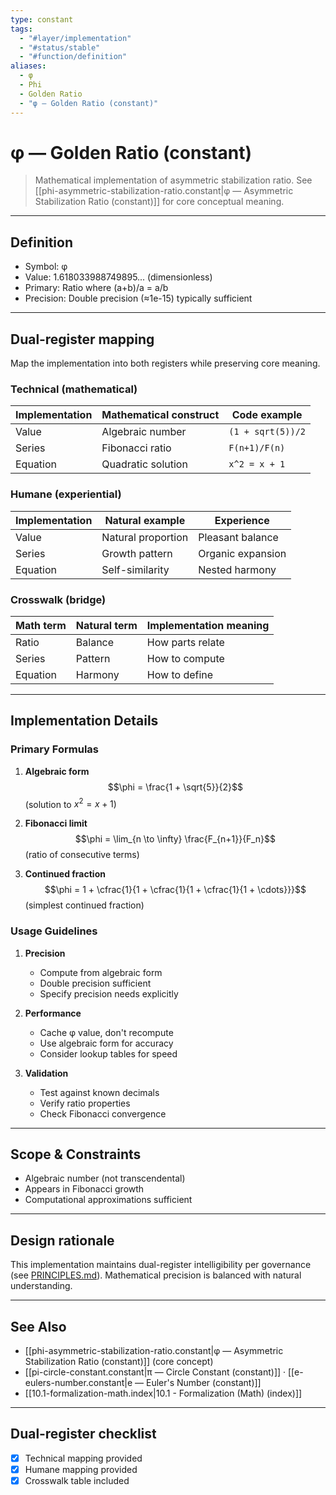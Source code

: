 ```yaml
---
type: constant
tags:
  - "#layer/implementation"
  - "#status/stable"
  - "#function/definition"
aliases:
  - φ
  - Phi
  - Golden Ratio
  - "φ — Golden Ratio (constant)"
---
```


# φ — Golden Ratio (constant)

> Mathematical implementation of asymmetric stabilization ratio.
> See [[phi-asymmetric-stabilization-ratio.constant\|φ — Asymmetric Stabilization Ratio (constant)]] for core conceptual meaning.

---

## Definition

- Symbol: φ
- Value: 1.618033988749895... (dimensionless)
- Primary: Ratio where (a+b)/a = a/b
- Precision: Double precision (≈1e-15) typically sufficient

---

## Dual‑register mapping

Map the implementation into both registers while preserving core meaning.

### Technical (mathematical)

| Implementation | Mathematical construct | Code example |
|----------------|----------------------|--------------|
| Value | Algebraic number | `(1 + sqrt(5))/2` |
| Series | Fibonacci ratio | `F(n+1)/F(n)` |
| Equation | Quadratic solution | `x^2 = x + 1` |

### Humane (experiential)

| Implementation | Natural example | Experience |
|----------------|----------------|------------|
| Value | Natural proportion | Pleasant balance |
| Series | Growth pattern | Organic expansion |
| Equation | Self-similarity | Nested harmony |

### Crosswalk (bridge)

| Math term | Natural term | Implementation meaning |
|-----------|-------------|----------------------|
| Ratio | Balance | How parts relate |
| Series | Pattern | How to compute |
| Equation | Harmony | How to define |

---

## Implementation Details

### Primary Formulas

1. **Algebraic form**
   $$\phi = \frac{1 + \sqrt{5}}{2}$$
   (solution to $x^2 = x + 1$)

2. **Fibonacci limit**
   $$\phi = \lim_{n \to \infty} \frac{F_{n+1}}{F_n}$$
   (ratio of consecutive terms)

3. **Continued fraction**
   $$\phi = 1 + \cfrac{1}{1 + \cfrac{1}{1 + \cfrac{1}{1 + \cdots}}}$$
   (simplest continued fraction)

### Usage Guidelines

1. **Precision**
   - Compute from algebraic form
   - Double precision sufficient
   - Specify precision needs explicitly

2. **Performance**
   - Cache φ value, don't recompute
   - Use algebraic form for accuracy
   - Consider lookup tables for speed

3. **Validation**
   - Test against known decimals
   - Verify ratio properties
   - Check Fibonacci convergence

---

## Scope & Constraints

- Algebraic number (not transcendental)
- Appears in Fibonacci growth
- Computational approximations sufficient

---

## Design rationale

This implementation maintains dual-register intelligibility per governance (see [PRINCIPLES.md](../../../../../PRINCIPLES.md)). Mathematical precision is balanced with natural understanding.

---

## See Also

- [[phi-asymmetric-stabilization-ratio.constant\|φ — Asymmetric Stabilization Ratio (constant)]] (core concept)
- [[pi-circle-constant.constant\|π — Circle Constant (constant)]] · [[e-eulers-number.constant\|e — Euler's Number (constant)]]
- [[10.1-formalization-math.index\|10.1 - Formalization (Math) (index)]]

---

## Dual‑register checklist

- [x] Technical mapping provided
- [x] Humane mapping provided
- [x] Crosswalk table included